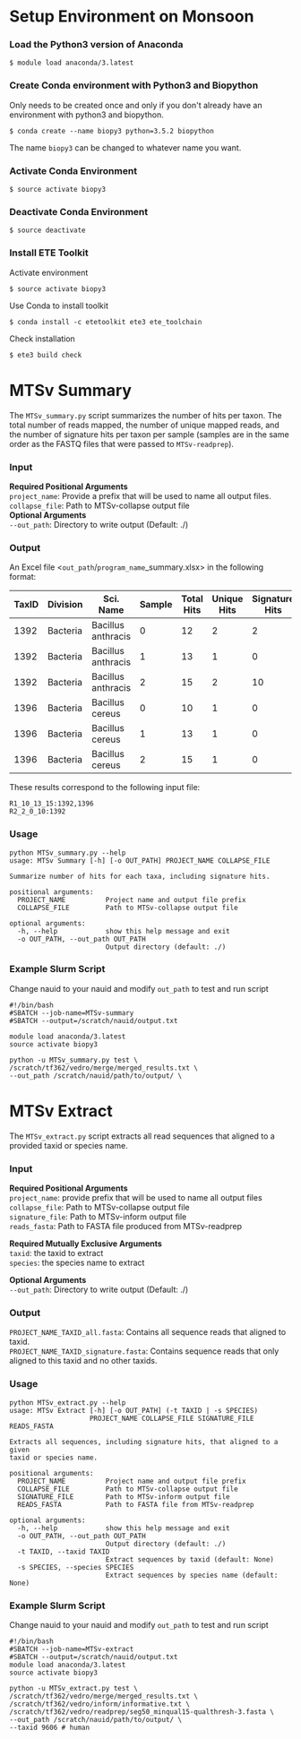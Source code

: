 # Setup Environment on Monsoon
### Load the Python3 version of Anaconda
```
$ module load anaconda/3.latest
```

### Create Conda environment with Python3 and Biopython
Only needs to be created once and only if you don't already have an environment with python3 and biopython. 
```
$ conda create --name biopy3 python=3.5.2 biopython
```
The name `biopy3` can be changed to whatever name you want.

### Activate Conda Environment
```
$ source activate biopy3
```

### Deactivate Conda Environment
```
$ source deactivate
```

### Install ETE Toolkit
Activate environment
```
$ source activate biopy3
```
Use Conda to install toolkit
```
$ conda install -c etetoolkit ete3 ete_toolchain
```
Check installation
```
$ ete3 build check
```

# MTSv Summary
The `MTSv_summary.py` script summarizes the number of hits per taxon. The total number of reads mapped, the number of unique mapped reads, and the number of signature hits per taxon per sample (samples are in the same order as the FASTQ files that were passed to `MTSv-readprep`).

### Input
**Required Positional Arguments**  
`project_name`: Provide a prefix that will be used to name all output files.  
`collapse_file`: Path to MTSv-collapse output file  
**Optional Arguments**  
`--out_path`: Directory to write output (Default: ./)  

### Output

An Excel file <`out_path`/`program_name`_summary.xlsx> in the following format:  


| TaxID | Division | Sci. Name          | Sample | Total Hits | Unique Hits | Signature Hits |
|-------|----------|--------------------|--------|------------|-------------|----------------|
| 1392  | Bacteria | Bacillus anthracis | 0      | 12         | 2           | 2              |
| 1392  | Bacteria | Bacillus anthracis | 1      | 13         | 1           | 0              |
| 1392  | Bacteria | Bacillus anthracis | 2      | 15         | 2           | 10             |
| 1396  | Bacteria | Bacillus cereus    | 0      | 10         | 1           | 0              |
| 1396  | Bacteria | Bacillus cereus    | 1      | 13         | 1           | 0              |
| 1396  | Bacteria | Bacillus cereus    | 2      | 15         | 1           | 0              |

These results correspond to the following input file:
```
R1_10_13_15:1392,1396
R2_2_0_10:1392
```

### Usage
```
python MTSv_summary.py --help
usage: MTSv Summary [-h] [-o OUT_PATH] PROJECT_NAME COLLAPSE_FILE

Summarize number of hits for each taxa, including signature hits.

positional arguments:
  PROJECT_NAME          Project name and output file prefix
  COLLAPSE_FILE         Path to MTSv-collapse output file

optional arguments:
  -h, --help            show this help message and exit
  -o OUT_PATH, --out_path OUT_PATH
                        Output directory (default: ./)
```
### Example Slurm Script
Change nauid to your nauid and modify `out_path` to test and run script  

```
#!/bin/bash
#SBATCH --job-name=MTSv-summary
#SBATCH --output=/scratch/nauid/output.txt 

module load anaconda/3.latest
source activate biopy3

python -u MTSv_summary.py test \
/scratch/tf362/vedro/merge/merged_results.txt \
--out_path /scratch/nauid/path/to/output/ \
```

# MTSv Extract
The `MTSv_extract.py` script extracts all read sequences that aligned to a provided taxid or species name.

### Input
**Required Positional Arguments**  
`project_name`: provide prefix that will be used to name all output files  
`collapse_file`: Path to MTSv-collapse output file  
`signature_file`: Path to MTSv-inform output file  
`reads_fasta`: Path to FASTA file produced from MTSv-readprep  

**Required Mutually Exclusive Arguments**  
`taxid`: the taxid to extract  
`species`: the species name to extract

**Optional Arguments**  
`--out_path`: Directory to write output (Default: ./)

### Output
`PROJECT_NAME_TAXID_all.fasta`: Contains all sequence reads that aligned to taxid.  
`PROJECT_NAME_TAXID_signature.fasta`: Contains sequence reads that only aligned to this taxid and no other taxids.

### Usage
```
python MTSv_extract.py --help
usage: MTSv Extract [-h] [-o OUT_PATH] (-t TAXID | -s SPECIES)
                    PROJECT_NAME COLLAPSE_FILE SIGNATURE_FILE READS_FASTA

Extracts all sequences, including signature hits, that aligned to a given
taxid or species name.

positional arguments:
  PROJECT_NAME          Project name and output file prefix
  COLLAPSE_FILE         Path to MTSv-collapse output file
  SIGNATURE_FILE        Path to MTSv-inform output file
  READS_FASTA           Path to FASTA file from MTSv-readprep

optional arguments:
  -h, --help            show this help message and exit
  -o OUT_PATH, --out_path OUT_PATH
                        Output directory (default: ./)
  -t TAXID, --taxid TAXID
                        Extract sequences by taxid (default: None)
  -s SPECIES, --species SPECIES
                        Extract sequences by species name (default: None)

```
### Example Slurm Script
Change nauid to your nauid and modify `out_path` to test and run script
```
#!/bin/bash
#SBATCH --job-name=MTSv-extract
#SBATCH --output=/scratch/nauid/output.txt      
module load anaconda/3.latest
source activate biopy3

python -u MTSv_extract.py test \
/scratch/tf362/vedro/merge/merged_results.txt \
/scratch/tf362/vedro/inform/informative.txt \
/scratch/tf362/vedro/readprep/seg50_minqual15-qualthresh-3.fasta \
--out_path /scratch/nauid/path/to/output/ \
--taxid 9606 # human
```
